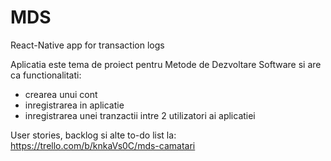 # MDS
React-Native app for transaction logs 

Aplicatia este tema de proiect pentru Metode de Dezvoltare Software si are ca functionalitati:
  - crearea unui cont
  - inregistrarea in aplicatie
  - inregistrarea unei tranzactii intre 2 utilizatori ai aplicatiei

User stories, backlog si alte to-do list la: https://trello.com/b/knkaVs0C/mds-camatari
